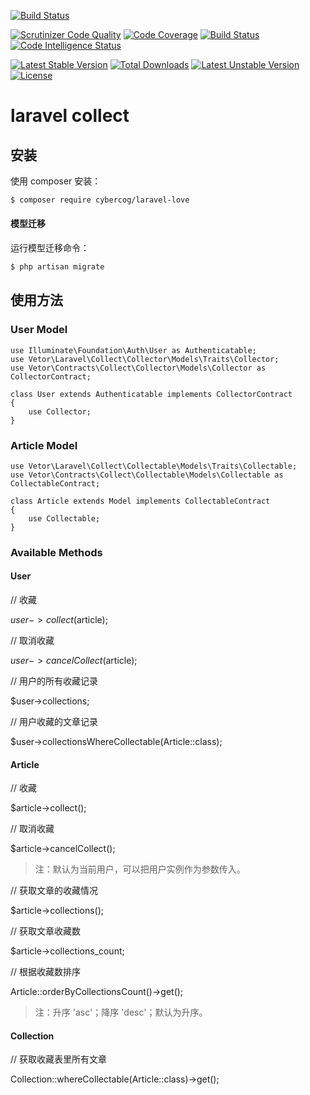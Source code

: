 [![Build Status](https://travis-ci.org/VetorPers/laravel-collect.svg?branch=master)](https://travis-ci.org/VetorPers/laravel-collect)

[![Scrutinizer Code Quality](https://scrutinizer-ci.com/g/VetorPers/laravel-collect/badges/quality-score.png?b=master)](https://scrutinizer-ci.com/g/VetorPers/laravel-collect/?branch=master)
[![Code Coverage](https://scrutinizer-ci.com/g/VetorPers/laravel-collect/badges/coverage.png?b=master)](https://scrutinizer-ci.com/g/VetorPers/laravel-collect/?branch=master)
[![Build Status](https://scrutinizer-ci.com/g/VetorPers/laravel-collect/badges/build.png?b=master)](https://scrutinizer-ci.com/g/VetorPers/laravel-collect/build-status/master)
[![Code Intelligence Status](https://scrutinizer-ci.com/g/VetorPers/laravel-collect/badges/code-intelligence.svg?b=master)](https://scrutinizer-ci.com/code-intelligence)

[![Latest Stable Version](https://poser.pugx.org/vetor/laravel-collect/v/stable)](https://packagist.org/packages/vetor/laravel-collect)
[![Total Downloads](https://poser.pugx.org/vetor/laravel-collect/downloads)](https://packagist.org/packages/vetor/laravel-collect)
[![Latest Unstable Version](https://poser.pugx.org/vetor/laravel-collect/v/unstable)](https://packagist.org/packages/vetor/laravel-collect)
[![License](https://poser.pugx.org/vetor/laravel-collect/license)](https://packagist.org/packages/vetor/laravel-collect)

# laravel collect


## 安装

使用 composer 安装：

```sh
$ composer require cybercog/laravel-love
```

#### 模型迁移

运行模型迁移命令：

```sh
$ php artisan migrate
```


## 使用方法

### User Model

```
use Illuminate\Foundation\Auth\User as Authenticatable;
use Vetor\Laravel\Collect\Collector\Models\Traits\Collector;
use Vetor\Contracts\Collect\Collector\Models\Collector as CollectorContract;

class User extends Authenticatable implements CollectorContract
{
    use Collector;
}
```

### Article Model

```
use Vetor\Laravel\Collect\Collectable\Models\Traits\Collectable;
use Vetor\Contracts\Collect\Collectable\Models\Collectable as CollectableContract;

class Article extends Model implements CollectableContract
{
    use Collectable;
}
```

### Available Methods

#### User

// 收藏

$user->collect($article);

// 取消收藏

$user->cancelCollect($article);

// 用户的所有收藏记录

$user->collections;

// 用户收藏的文章记录

$user->collectionsWhereCollectable(Article::class);

#### Article

// 收藏

$article->collect();

// 取消收藏

$article->cancelCollect();

> 注：默认为当前用户，可以把用户实例作为参数传入。


//  获取文章的收藏情况

$article->collections();

// 获取文章收藏数

$article->collections_count;

// 根据收藏数排序

Article::orderByCollectionsCount()->get();

> 注：升序 'asc'；降序 'desc'；默认为升序。

#### Collection

// 获取收藏表里所有文章

Collection::whereCollectable(Article::class)->get();


